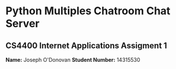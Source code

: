 # Python Multiples Chatroom Chat Server
## CS4400 Internet Applications Assigment 1
**Name:** Joseph O'Donovan
**Student Number:** 14315530
